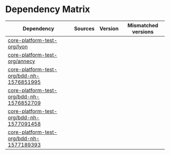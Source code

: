 # Dependency Matrix

Dependency | Sources | Version | Mismatched versions
---------- | ------- | ------- | -------------------
[core-platform-test-org/lyon](https://github.com/core-platform-test-org/lyon.git) |  | []() | 
[core-platform-test-org/annecy](https://github.com/core-platform-test-org/annecy.git) |  | []() | 
[core-platform-test-org/bdd-nh-1576851995](https://github.com/core-platform-test-org/bdd-nh-1576851995.git) |  | []() | 
[core-platform-test-org/bdd-nh-1576852709](https://github.com/core-platform-test-org/bdd-nh-1576852709.git) |  | []() | 
[core-platform-test-org/bdd-nh-1577091458](https://github.com/core-platform-test-org/bdd-nh-1577091458.git) |  | []() | 
[core-platform-test-org/bdd-nh-1577189393](https://github.com/core-platform-test-org/bdd-nh-1577189393.git) |  | []() | 
